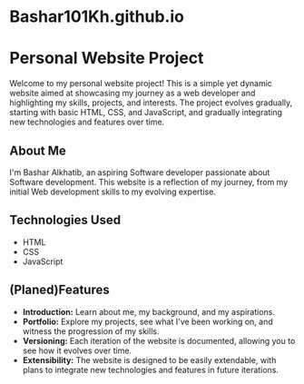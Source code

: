 # Bashar101Kh.github.io

# Personal Website Project

Welcome to my personal website project! This is a simple yet dynamic website aimed at showcasing my journey as a web developer and highlighting my skills, projects, and interests. The project evolves gradually, starting with basic HTML, CSS, and JavaScript, and gradually integrating new technologies and features over time.

## About Me

I'm Bashar Alkhatib, an aspiring Software developer passionate about Software development. This website is a reflection of my journey, from my initial Web development skills to my evolving expertise.

## Technologies Used

- HTML
- CSS
- JavaScript

## (Planed)Features

- **Introduction:** Learn about me, my background, and my aspirations.
- **Portfolio:** Explore my projects, see what I've been working on, and witness the progression of my skills.
- **Versioning:** Each iteration of the website is documented, allowing you to see how it evolves over time.
- **Extensibility:** The website is designed to be easily extendable, with plans to integrate new technologies and features in future iterations.
